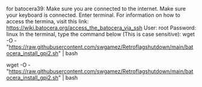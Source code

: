 for batocera39:
Make sure you are connected to the internet.
Make sure your keyboard is connected.
Enter terminal. For information on how to access the termina, visit this link: https://wiki.batocera.org/access_the_batocera_via_ssh
User: root Password: linux
In the terminal, type the command below (This is case sensitive):
wget -O - "https://raw.githubusercontent.com/swgamez/Retroflagshutdown/main/batocera_install_gpi2.sh" | bash


wget -O - "https://raw.githubusercontent.com/swgamez/Retroflagshutdown/main/batocera_install_gpi2.sh" | bash
